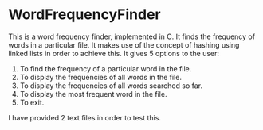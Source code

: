 # WordFrequencyFinder
This is a word frequency finder, implemented in C. It finds the frequency of words in a particular file. It makes use of the concept of hashing using linked lists in order to achieve this. It gives 5 options to the user:

1. To find the frequency of a particular word in the file.
2. To display the frequencies of all words in the file.
3. To display the frequencies of all words searched so far.
4. To display the most frequent word in the file.
5. To exit.

I have provided 2 text files in order to test this.
